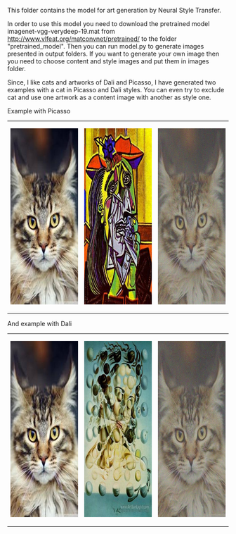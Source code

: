 This folder contains the model for art generation by Neural Style Transfer.

In order to use this model you need to download the pretrained model imagenet-vgg-verydeep-19.mat from http://www.vlfeat.org/matconvnet/pretrained/ to the folder "pretrained_model".
Then you can run model.py to generate images presented in output folders.
If you want to generate your own image then you need to choose content and style images and put them in images folder.

Since, I like cats and artworks of Dali and Picasso, I have generated two examples with a cat in Picasso and Dali styles. You can even try to exclude cat and use one artwork as a content image with another as style one.

<table width="100%">
    <tr>
        <td><img src="images/cat_small.jpg" style="width:300px;height:400px;"></td>
        <td><p align="center"><img src="images/picasso_small.jpg" style="width:300px;height:400px;"></td>
        <td align="right"><img src="output/picasso_cat.gif" style="width:300px;height:400px;"></td>
    </tr>

Example with Picasso

<table width="100%">
    <tr>
        <td><img src="images/cat_small.jpg" style="width:300px;height:400px;"></td>
        <td><p align="center"><img src="images/dali_small.jpg" style="width:300px;height:400px;"></td>
        <td align="right"><img src="output_dali/dali_cat.gif" style="width:300px;height:400px;"></td>
    </tr>

And example with Dali
